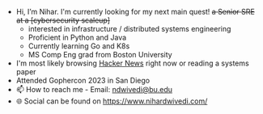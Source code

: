 - Hi, I’m Nihar. I'm currently looking for my next main quest! ~~a Senior SRE at a [cybersecurity scaleup]~~
  - interested in infrastructure / distributed systems engineering
  - Proficient in Python and Java
  - Currently learning Go and K8s
  - MS Comp Eng grad from Boston University
- I'm most likely browsing [Hacker News](https://news.ycombinator.com/) right now or reading a systems paper
- Attended Gophercon 2023 in San Diego
- 📫 How to reach me - Email: <ndwivedi@bu.edu>
- 🌐 Social can be found on <https://www.nihardwivedi.com/>
